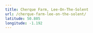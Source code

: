 ```yaml
---
title: Cherque Farm, Lee-On-The-Solent
url: /cherque-farm-lee-on-the-solent/
latitude: 50.805
longitude: -1.192
---
```

